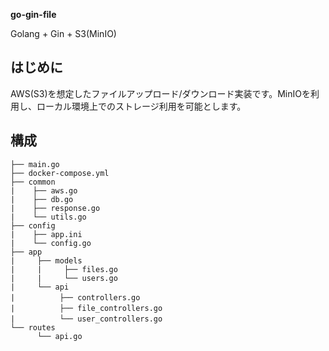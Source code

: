 **go-gin-file**

Golang + Gin + S3(MinIO)

## はじめに
AWS(S3)を想定したファイルアップロード/ダウンロード実装です。MinIOを利用し、ローカル環境上でのストレージ利用を可能とします。

## 構成
```
├── main.go
├── docker-compose.yml
├── common
|    ├── aws.go
|    ├── db.go
|    ├── response.go
|    └── utils.go
├── config
|    ├── app.ini
|    └── config.go
├── app
|     ├── models
|     |     ├── files.go
|     |     └── users.go
|     └── api
|　　　　　　├── controllers.go 
|　　　　　　├── file_controllers.go 
|　　　　　　└── user_controllers.go
└── routes
      └── api.go
```
